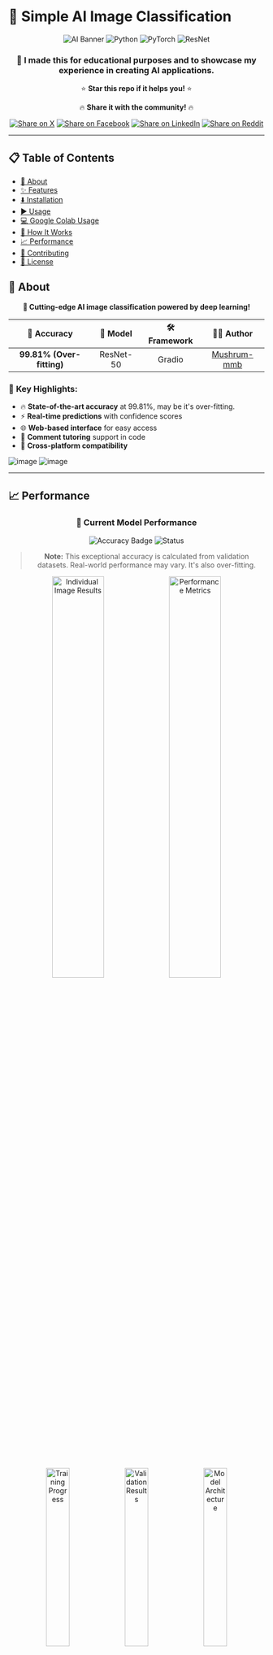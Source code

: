# 🤖 Simple AI Image Classification

<div align="center">

![AI Banner](https://img.shields.io/badge/AI-Image%20Classification-blue?style=for-the-badge&logo=tensorflow&logoColor=white)
![Python](https://img.shields.io/badge/Python-3.8+-blue?style=for-the-badge&logo=python&logoColor=white)
![PyTorch](https://img.shields.io/badge/PyTorch-Latest-red?style=for-the-badge&logo=pytorch&logoColor=white)
![ResNet](https://img.shields.io/badge/Model-ResNet--50-green?style=for-the-badge&logo=atom&logoColor=white)

### 🎯 **I made this for educational purposes and to showcase my experience in creating AI applications.**

⭐ **Star this repo if it helps you!** ⭐

🔥 **Share it with the community!** 🔥

[![Share on X](https://img.shields.io/badge/Share_on-X-000000?style=for-the-badge&logo=x&logoColor=white)](https://x.com/intent/tweet?text=Check%20out%20this%20amazing%20AI%20Image%20Classification%20project!%20🤖✨%20https://github.com/Mushrum-mmb/Simple-AI-Image-Classification%20%23AI%20%23MachineLearning%20%23DeepLearning)
[![Share on Facebook](https://img.shields.io/badge/Share_on-Facebook-1877F2?style=for-the-badge&logo=facebook&logoColor=white)](https://www.facebook.com/sharer/sharer.php?u=https://github.com/Mushrum-mmb/Simple-AI-Image-Classification)
[![Share on LinkedIn](https://img.shields.io/badge/Share_on-LinkedIn-0A66C2?style=for-the-badge&logo=linkedin&logoColor=white)](https://www.linkedin.com/sharing/share-offsite/?url=https://github.com/Mushrum-mmb/Simple-AI-Image-Classification)
[![Share on Reddit](https://img.shields.io/badge/Share_on-Reddit-FF4500?style=for-the-badge&logo=reddit&logoColor=white)](https://www.reddit.com/submit?title=Amazing%20AI%20Image%20Classification%20Project&url=https://github.com/Mushrum-mmb/Simple-AI-Image-Classification)

</div>

---

## 📋 Table of Contents

- [🚀 About](#-about)
- [✨ Features](#-features)
- [⬇️ Installation](#️-installation)
- [▶️ Usage](#️-usage)
- [💻 Google Colab Usage](#-google-colab-usage)
- [🔧 How It Works](#-how-it-works)
- [📈 Performance](#-performance)
- [🤝 Contributing](#-contributing)
- [📜 License](#-license)


## 🚀 About

<div align="center">

**🎯 Cutting-edge AI image classification powered by deep learning!**

</div>

<div align="center">

| 🎯 **Accuracy** | 🚀 **Model** | 🛠️ **Framework** | 👨‍💻 **Author** |
|:---:|:---:|:---:|:---:|
| **99.81% (Over-fitting)** | ResNet-50 | Gradio | [Mushrum-mmb](https://github.com/Mushrum-mmb/) |

</div>

### 🌟 **Key Highlights:**
- 🔥 **State-of-the-art accuracy** at 99.81%, may be it's over-fitting.
- ⚡ **Real-time predictions** with confidence scores
- 🌐 **Web-based interface** for easy access
- 🚀 **Comment tutoring** support in code
- 📱 **Cross-platform compatibility**

![image](https://github.com/user-attachments/assets/df568fd1-b25f-49e3-92c5-360d37624238)
![image](https://github.com/user-attachments/assets/4556fa99-a84a-4df5-8e14-5cdbf633069f)

---

## 📈 Performance

<div align="center">

### 🎯 **Current Model Performance**

![Accuracy Badge](https://img.shields.io/badge/Accuracy-99.81%25-brightgreen?style=for-the-badge&logo=target&logoColor=white)
![Status](https://img.shields.io/badge/Status-Production%20Ready-success?style=for-the-badge&logo=checkmarx&logoColor=white)

> **Note:** This exceptional accuracy is calculated from validation datasets. Real-world performance may vary. It's also over-fitting.

</div>

<div align="center">
<img src="https://github.com/user-attachments/assets/15509cc8-ad6e-4a65-aa44-0297fbffdb9f" alt="Individual Image Results" width="45%"/>
<img src="https://github.com/user-attachments/assets/790bfbe7-4385-489f-92fa-9279ba989c00" alt="Performance Metrics" width="45%"/>
</div>

<div align="center">
<img src="https://github.com/user-attachments/assets/46f773bf-4750-4be9-99ce-519df895aeed" alt="Training Progress" width="30%"/>
<img src="https://github.com/user-attachments/assets/c580c9c8-07c0-40bf-af62-96fd00013b82" alt="Validation Results" width="30%"/>
<img src="https://github.com/user-attachments/assets/d5d7006c-66b2-4c90-9fa3-f9bdc218376b" alt="Model Architecture" width="30%"/>
</div>

---

## ✨ Features

<div align="center">

### 🎭 **What Makes This Special?**

</div>

| Feature | Description | Benefit |
|---------|-------------|---------|
| 🖼️ **Image Classification** | Upload images for instant animal category prediction | Quick and accurate results |
| 🧠 **Pre-trained Model** | ResNet-50 architecture fine-tuned on animal datasets | Superior accuracy and reliability |
| ⚡ **Real-time Inference** | Instant predictions with confidence percentages | Immediate feedback for users |
| 🚀 **GPU Acceleration** | Automatic GPU detection and utilization | Lightning-fast processing |
| 🌐 **Easy Deployment** | One-command launch with public sharing option | Hassle-free setup and sharing |
| 💻 **Google Colab Ready** | Optimized for cloud-based training and testing | Perfect for low-spec devices |

<div align="center">

### 🎯 **Perfect For:**
🎓 **Students** • 🔬 **Researchers** • 👨‍💻 **Developers** 

</div>

---

## ⬇️ Installation

<div align="center">

### 🛠️ **Get Started in Minutes!**

</div>

> **📋 Prerequisites:** Ensure you have Git installed and Python environment set up.

<details>
<summary>🔧 <strong>For Local Installation (Click to expand)</strong></summary>

**Step 1:** Install required dependencies
```bash
pip install torch torchvision gradio opencv-python scikit-learn matplotlib tensorboard tqdm requests beautifulsoup4
```

**Step 2:** Download training artifacts
- 📥 Go to [Releases](https://github.com/Mushrum-mmb/Simple-AI-Image-Classification/releases/tag/Training_artifacts)
- 📁 Download `Training artifacts.zip`
- 📂 Extract the zip file

</details>

<details>
<summary>☁️ <strong>For Google Colab Users (Click to expand)</strong></summary>

**Good news!** Skip local installation and use our cloud-ready setup:
- 📥 Download only the `Training artifacts.zip` file
- 🚫 No need to unzip - we'll handle that in Colab!

</details>

---

## ▶️ Usage

<div align="center">

### 🚀 **Launch Your AI in 3 Simple Steps!**

</div>

**Step 1:** Clone the repository
```bash
git clone https://github.com/Mushrum-mmb/Simple-AI-Image-Classification.git
```

**Step 2:** Navigate to project directory
```bash
cd Simple-AI-Image-Classification
```

**Step 3:** Launch the application
```bash
python run.py --checkpoint "path/to/your/checkpoint/folder"
```

<div align="center">

### 📱 **Example Usage:**
```bash
python run.py --checkpoint "C:\Users\DELL\Downloads\Training artifacts\checkpoint"
```

### 🎉 **Your AI is Ready!**
Open the provided link in your browser and start classifying images!

</div>

![Usage Example](https://github.com/user-attachments/assets/07360da9-aae1-4797-bfef-9f2ea7aba9a4)

---

## 💻 Google Colab Usage

<div align="center">

### ☁️ **Perfect for Potato Computers!** 🥔

[![Open In Colab](https://img.shields.io/badge/Open_in-Google_Colab-F9AB00?style=for-the-badge&logo=googlecolab&logoColor=white)](https://colab.research.google.com/drive/13yuj3zqh8ed1wi9KkUfnDeBKN0ZYgel1?usp=sharing)

</div>

Can't run AI on your device? No problem! Use our optimized Google Colab notebook for seamless cloud-based AI training and inference.

<details>
<summary>📖 <strong>Step-by-Step Colab Guide (Click to expand)</strong></summary>

**Step 1:** Navigate to the Gradio installation section
![Colab Step 1](https://github.com/user-attachments/assets/a9c9d4eb-e80b-46d0-9c46-64fd4d145e49)

**Step 2:** Run the installation cell
![Colab Step 2](https://github.com/user-attachments/assets/85778e45-9bdf-4b05-a9d8-48efedd338f6)

**Step 3:** Upload `Training_artifacts.zip` to `/content`
![Colab Step 3](https://github.com/user-attachments/assets/5dde14d7-eac2-462b-bd45-a672e5d02815)

**Step 4:** Verify upload completion
![Colab Step 4](https://github.com/user-attachments/assets/d14bfc65-8367-4f02-b0e5-e869288c3421)

**Step 5:** Execute the processing cell
![Colab Step 5](https://github.com/user-attachments/assets/c19f80b7-d3e3-4fb8-ac37-770ccc8ae5d8)

**Step 6:** Launch and enjoy! 🎉

</details>

---

## 🔧 How It Works

<div align="center">

### 🏗️ **Architecture Overview**

</div>

Our AI system consists of five core components working in harmony:

<div align="center">

```mermaid
graph TD
    A[🖼️ Image Input] --> B[📊 Collect.py]
    B --> C[📚 Datasets.py]
    C --> D[🎯 Train.py]
    D --> E[🧪 Test.py]
    E --> F[🌐 Run.py]
    F --> G[🎉 Gradio Interface]
```

</div>

| Component | Purpose | Key Features |
|-----------|---------|-------------|
| 🔍 **Collect.py** | Data Collection | • Automated Google Images scraping<br>• Smart URL parsing and validation<br>• Structured file organization |
| 📚 **Datasets.py** | Data Management | • Custom PyTorch dataset class<br>• Image normalization and transforms<br>• Train/test data splitting |
| 🎯 **Train.py** | Model Training | • ResNet-50 architecture implementation<br>• TensorBoard logging integration<br>• Automatic checkpoint saving |
| 🧪 **Test.py** | Model Testing | • Single image inference<br>• Confidence score calculation<br>• Visual result display |
| 🌐 **Run.py** | Web Interface | • Gradio-powered UI<br>• Real-time predictions<br>• Public sharing capabilities |

<details>
<summary>🔬 <strong>Technical Deep Dive (Click to expand)</strong></summary>

### 🧠 **Model Architecture:**
- **Base Model:** ResNet-50 (pre-trained on ImageNet)
- **Fine-tuning:** Custom animal classification layers
- **Optimization:** Adam optimizer with learning rate scheduling
- **Loss Function:** Cross-entropy loss for multi-class classification

### 📊 **Data Pipeline:**
- **Collection:** Automated web scraping with error handling
- **Preprocessing:** Image resizing, normalization, and augmentation
- **Validation:** Stratified train/validation split
- **Loading:** Efficient batch processing with PyTorch DataLoader

</details>

---

## 🤝 Contributing

<div align="center">

### 💡 **Help Make This Project Even Better!**

[![Contributors Welcome](https://img.shields.io/badge/Contributors-Welcome-brightgreen?style=for-the-badge&logo=github&logoColor=white)](https://github.com/Mushrum-mmb/Simple-AI-Image-Classification/issues)

</div>

We love contributions from the community! Here's how you can help:

- 🐛 **Report bugs** or suggest features
- 🔧 **Submit pull requests** with improvements
- 📖 **Improve documentation** and tutorials
- 🎯 **Share your results** and use cases
- ⭐ **Star the repo** to show support!

---

## 📜 License

<div align="center">

[![MIT License](https://img.shields.io/badge/License-MIT-yellow.svg?style=for-the-badge)](https://opensource.org/licenses/MIT)

This project is licensed under the **MIT License** - see the [LICENSE](LICENSE) file for details.

</div>

---

<div align="center">

### 🌟 **Made with ❤️ by [Mushrum-mmb](https://github.com/Mushrum-mmb/)**

**If this project helped you, please consider giving it a ⭐!**

[![GitHub stars](https://img.shields.io/github/stars/Mushrum-mmb/Simple-AI-Image-Classification?style=social)](https://github.com/Mushrum-mmb/Simple-AI-Image-Classification/stargazers)
[![GitHub forks](https://img.shields.io/github/forks/Mushrum-mmb/Simple-AI-Image-Classification?style=social)](https://github.com/Mushrum-mmb/Simple-AI-Image-Classification/network)

---

**🚀 Happy Classifying! 🤖✨**

</div>
